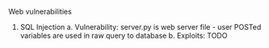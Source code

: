 Web vulnerabilities 

1. SQL Injection
    a. Vulnerability: server.py is web server file - user POSTed variables are used in raw
    query to database
    b. Exploits: TODO
